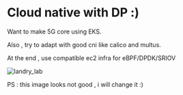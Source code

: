 # Cloud native with DP :)

Want to make  5G core using EKS.

Also , try to adapt with good cni like calico  and multus.

At the end , use compatible ec2 infra for eBPF/DPDK/SRIOV

![landry_lab](https://github.com/kouamdo/SDN_Lab/assets/39982727/4746c440-72f2-40b7-a012-98b29f05dbcd)

PS : this image looks not good , i will change it :)
